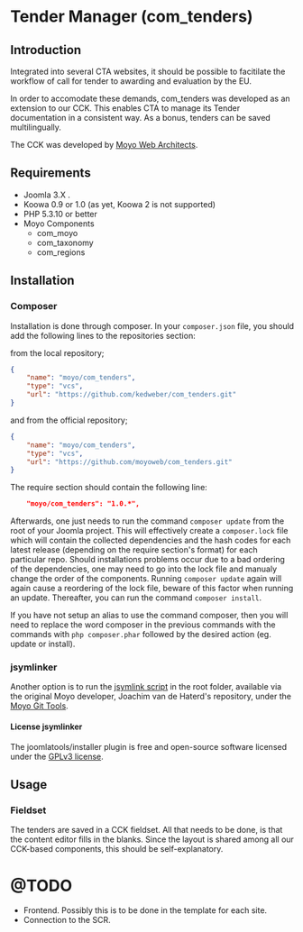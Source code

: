 # Tender Manager \(com_tenders\)

## Introduction

Integrated into several CTA websites, it should be possible to facitilate the workflow of call for tender to awarding and evaluation by the EU.

In order to accomodate these demands, com_tenders was developed as an extension to our CCK. This enables CTA to manage its Tender documentation in a consistent way. As a bonus, tenders can be saved multilingually.

The CCK was developed by [Moyo Web Architects](http://moyoweb.nl).

## Requirements

   * Joomla 3.X .
   * Koowa 0.9 or 1.0 (as yet, Koowa 2 is not supported)
   * PHP 5.3.10 or better
   * Moyo Components
       * com_moyo
       * com_taxonomy
	   * com_regions

## Installation

### Composer

Installation is done through composer. In your `composer.json` file, you should add the following lines to the repositories
section:

from the local repository;

```json
{
    "name": "moyo/com_tenders",
    "type": "vcs",
    "url": "https://github.com/kedweber/com_tenders.git"
}
```

and from the official repository;

```json
{
    "name": "moyo/com_tenders",
    "type": "vcs",
    "url": "https://github.com/moyoweb/com_tenders.git"
}
```

The require section should contain the following line:

```json
    "moyo/com_tenders": "1.0.*",
```

Afterwards, one just needs to run the command `composer update` from the root of your Joomla project. This will 
effectively create a `composer.lock` file which will contain the collected dependencies and the hash codes for 
each latest release \(depending on the require section's format\) for each particular repo. Should installations 
problems occur due to a bad ordering of the dependencies, one may need to go into the lock file and manualy change 
the order of the components. Running `composer update` again will again cause a reordering of the lock file, beware of 
this factor when running an update. Thereafter, you can run the command `composer install`. 

If you have not setup an alias to use the command composer, then you will need to replace the word composer in the previous commands with the 
commands with `php composer.phar` followed by the desired action \(eg. update or install\).

### jsymlinker

Another option is to run the [jsymlink script](https://github.com/derjoachim/moyo-git-tools) in the root folder, available via the original Moyo developer, Joachim van de Haterd's repository, under 
the [Moyo Git Tools](https://github.com/derjoachim/moyo-git-tools).

#### License jsymlinker

The joomlatools/installer plugin is free and open-source software licensed under the [GPLv3 license](https://github.com/derjoachim/joomla-composer/blob/develop/gplv3-license).

## Usage

### Fieldset

The tenders are saved in a CCK fieldset. All that needs to be done, is that the content editor fills in the blanks. Since the layout is shared among all our CCK-based components, this should be self-explanatory.

# @TODO

  * Frontend. Possibly this is to be done in the template for each site.
  * Connection to the SCR.
